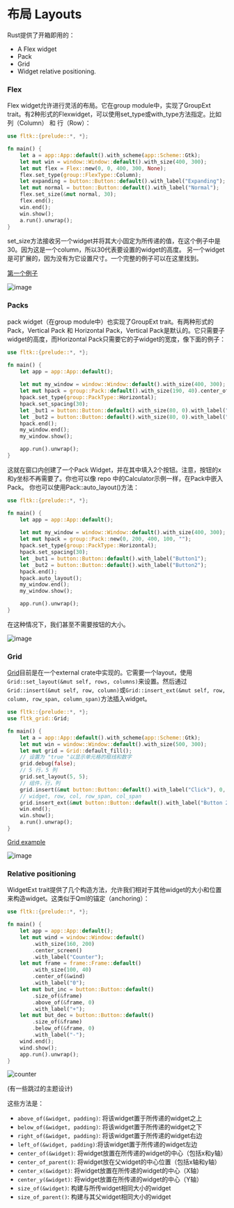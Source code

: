# 布局 Layouts

Rust提供了开箱即用的：
- A Flex widget
- Pack
- Grid
- Widget relative positioning.

### Flex
Flex widget允许进行灵活的布局。它在group module中，实现了GroupExt trait。有2种形式的Flexwidget，可以使用set_type或with_type方法指定。比如列（Column） 和 行（Row）：
```rust
use fltk::{prelude::*, *};

fn main() {
    let a = app::App::default().with_scheme(app::Scheme::Gtk);
    let mut win = window::Window::default().with_size(400, 300);
    let mut flex = Flex::new(0, 0, 400, 300, None);
    flex.set_type(group::FlexType::Column);
    let expanding = button::Button::default().with_label("Expanding");
    let mut normal = button::Button::default().with_label("Normal");
    flex.set_size(&mut normal, 30);
    flex.end();
    win.end();
    win.show();
    a.run().unwrap();
}
```
set_size方法接收另一个widget并将其大小固定为所传递的值，在这个例子中是30。因为这是一个column，所以30代表要设置的widget的高度。
另一个widget是可扩展的，因为没有为它设置尺寸。一个完整的例子可以在这里找到。

[第一个例子](https://github.com/fltk-rs/fltk-rs/blob/master/fltk/examples/flex.rs)

![image](https://github.com/osen/FL_Flex/raw/main/doc/login.png)

### Packs
pack widget（在group module中）也实现了GroupExt trait。有两种形式的Pack，Vertical Pack 和 Horizontal Pack，Vertical Pack是默认的。它只需要子widget的高度，而Horizontal Pack只需要它的子widget的宽度，像下面的例子：
```rust
use fltk::{prelude::*, *};

fn main() {
    let app = app::App::default();
    
    let mut my_window = window::Window::default().with_size(400, 300);
    let mut hpack = group::Pack::default().with_size(190, 40).center_of(&my_window);
    hpack.set_type(group::PackType::Horizontal);
    hpack.set_spacing(30);
    let _but1 = button::Button::default().with_size(80, 0).with_label("Button1");
    let _but2 = button::Button::default().with_size(80, 0).with_label("Button2");
    hpack.end();
    my_window.end();
    my_window.show();

    app.run().unwrap();
}
```
这就在窗口内创建了一个Pack Widget，并在其中填入2个按钮。注意，按钮的x和y坐标不再需要了。你也可以像 repo 中的Calculator示例一样，在Pack中嵌入Pack。
你也可以使用Pack::auto_layout()方法：

```rust
use fltk::{prelude::*, *};

fn main() {
    let app = app::App::default();
    
    let mut my_window = window::Window::default().with_size(400, 300);
    let mut hpack = group::Pack::new(0, 200, 400, 100, "");
    hpack.set_type(group::PackType::Horizontal);
    hpack.set_spacing(30);
    let _but1 = button::Button::default().with_label("Button1");
    let _but2 = button::Button::default().with_label("Button2");
    hpack.end();
    hpack.auto_layout();
    my_window.end();
    my_window.show();

    app.run().unwrap();
}
```
在这种情况下，我们甚至不需要按钮的大小。

![image](https://user-images.githubusercontent.com/37966791/100937983-ef8bf400-3504-11eb-9da1-09c5ac1aade4.png)

### Grid
[Grid](https://github.com/fltk-rs/fltk-grid)目前是在一个external crate中实现的。它需要一个layout，使用`Grid::set_layout(&mut self, rows, columns)`来设置。然后通过`Grid::insert(&mut self, row, column)`或`Grid::insert_ext(&mut self, row, column, row_span, column_span)`方法插入widget。

```rust
use fltk::{prelude::*, *};
use fltk_grid::Grid;

fn main() {
    let a = app::App::default().with_scheme(app::Scheme::Gtk);
    let mut win = window::Window::default().with_size(500, 300);
    let mut grid = Grid::default_fill();
    // 设置为 "true "以显示单元格的框线和数字
    grid.debug(false); 
    // 5 行，5 列
    grid.set_layout(5, 5); 
    // 组件，行，列
    grid.insert(&mut button::Button::default().with_label("Click"), 0, 1); 
    // widget, row, col, row_span, col_span
    grid.insert_ext(&mut button::Button::default().with_label("Button 2"), 2, 1, 3, 1); 
    win.end();
    win.show();
    a.run().unwrap();
}
```

[Grid example](https://github.com/fltk-rs/fltk-grid/blob/main/examples/form.rs)

![image](https://user-images.githubusercontent.com/37966791/160347418-b8b54408-3dc9-4fc4-93e8-fb6c1c0282e9.png)

### Relative positioning
WidgetExt trait提供了几个构造方法，允许我们相对于其他widget的大小和位置来构造widget。这类似于Qml的锚定（anchoring）：
```rust
use fltk::{prelude::*, *};

fn main() {
    let app = app::App::default();
    let mut wind = window::Window::default()
        .with_size(160, 200)
        .center_screen()
        .with_label("Counter");
    let mut frame = frame::Frame::default()
        .with_size(100, 40)
        .center_of(&wind)
        .with_label("0");
    let mut but_inc = button::Button::default()
        .size_of(&frame)
        .above_of(&frame, 0)
        .with_label("+");
    let mut but_dec = button::Button::default()
        .size_of(&frame)
        .below_of(&frame, 0)
        .with_label("-");
    wind.end();
    wind.show();
    app.run().unwrap();
}
```

![counter](https://github.com/MoAlyousef/fltk-rs/raw/master/screenshots/counter.jpg)

(有一些跳过的主题设计)

这些方法是：
- `above_of(&widget, padding)`: 将该widget置于所传递的widget之上
- `below_of(&widget, padding)`: 将该widget置于所传递的widget之下
- `right_of(&widget, padding)`: 将该widget置于所传递的widget右边
- `left_of(&widget, padding)`:将该widget置于所传递的widget左边
- `center_of(&widget)`: 将widget放置在所传递的widget的中心（包括x和y轴）
- `center_of_parent()`: 将widget放在父widget的中心位置（包括x轴和y轴）
- `center_x(&widget)`: 将widget放置在所传递的widget的中心（X轴）
- `center_y(&widget)`: 将widget放置在所传递的widget的中心（Y轴）
- `size_of(&widget)`: 构建与所传widget相同大小的widget
- `size_of_parent()`: 构建与其父widget相同大小的widget